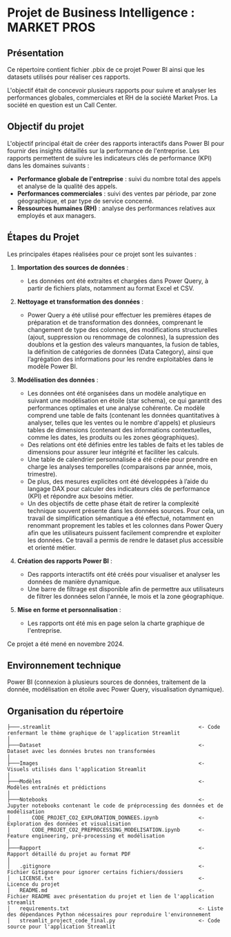 # Projet de Business Intelligence : MARKET PROS

## Présentation

Ce répertoire contient fichier .pbix de ce projet Power BI ainsi que les datasets utilisés pour réaliser ces rapports.

L'objectif était de concevoir plusieurs rapports pour suivre et analyser les performances globales, commerciales et RH de la société Market Pros. La société en question est un Call Center.


## Objectif du projet 

L'objectif principal était de créer des rapports interactifs dans Power BI pour fournir des insights détaillés sur la performance de l'entreprise. Les rapports permettent de suivre les indicateurs clés de performance (KPI) dans les domaines suivants :

- **Performance globale de l'entreprise** : suivi du nombre total des appels et analyse de la qualité des appels.
- **Performances commerciales** :  suivi des ventes par période, par zone géographique, et par type de service concerné.
- **Ressources humaines (RH)** : analyse des performances relatives aux employés et aux managers.




## Étapes du Projet

Les principales étapes réalisées pour ce projet sont les suivantes :

1. **Importation des sources de données** : 
   - Les données ont été extraites et chargées dans Power Query, à partir de fichiers plats, notamment au format Excel et CSV. 

2. **Nettoyage et transformation des données** : 
   - Power Query a été utilisé pour effectuer les premières étapes de préparation et de transformation des données, comprenant le changement de type des colonnes, des modifications structurelles (ajout, suppression ou renommage de colonnes), la supression des doublons et la gestion des valeurs manquantes, la fusion de tables, la définition de catégories de données (Data Category), ainsi que l’agrégation des informations pour les rendre exploitables dans le modèle Power BI.

3. **Modélisation des données** : 
   - Les données ont été organisées dans un modèle analytique en suivant une modélisation en étoile (star schema), ce qui garantit des performances optimales et une analyse cohérente. Ce modèle comprend une table de faits (contenant les données quantitatives à analyser, telles que les ventes ou le nombre d'appels) et plusieurs tables de dimensions (contenant des informations contextuelles, comme les dates, les produits ou les zones géographiques).
   - Des relations ont été définies entre les tables de faits et les tables de dimensions pour assurer leur intégrité et faciliter les calculs.
   - Une table de calendrier personnalisée a été créée pour prendre en charge les analyses temporelles (comparaisons par année, mois, trimestre).
   - De plus, des mesures explicites ont été développées à l’aide du langage DAX pour calculer des indicateurs clés de performance (KPI) et répondre aux besoins métier.
   - Un des objectifs de cette phase était de retirer la complexité technique souvent présente dans les données sources. Pour cela, un travail de simplification sémantique a été effectué, notamment en renommant proprement les tables et les colonnes dans Power Query afin que les utilisateurs puissent facilement comprendre et exploiter les données. Ce travail a permis de rendre le dataset plus accessible et orienté métier.

4. **Création des rapports Power BI** : 
   - Des rapports interactifs ont été créés pour visualiser et analyser les données de manière dynamique. 
   - Une barre de filtrage est disponible afin de permettre aux utilisateurs de filtrer les données selon l'année, le mois et la zone géographique.

5. **Mise en forme et personnalisation** :
   - Les rapports ont été mis en page selon la charte graphique de l'entreprise.


Ce projet a été mené en novembre 2024.





## Environnement technique

Power BI (connexion à plusieurs sources de données, traitement de la donnée, modélisation en étoile avec Power Query, visualisation dynamique).



## Organisation du répertoire
    
    ├───.streamlit                                                <- Code renfermant le thème graphique de l'application Streamlit
    │
    ├───Dataset                                                   <- Dataset avec les données brutes non transformées
    │
    ├───Images                                                    <- Visuels utilisés dans l'application Streamlit
    │
    ├───Modèles                                                   <- Modèles entraînés et prédictions
    │
    ├───Notebooks                                                 <- Jupyter notebooks contenant le code de préprocessing des données et de modélisation
    │       CODE_PROJET_CO2_EXPLORATION_DONNEES.ipynb             <- Exploration des données et visualisation
    │       CODE_PROJET_CO2_PREPROCESSING_MODELISATION.ipynb      <- Feature engineering, pré-processing et modélisation
    │
    ├───Rapport                                                   <- Rapport détaillé du projet au format PDF 
    │
    │   .gitignore                                                <- Fichier Gitignore pour ignorer certains fichiers/dossiers
    │   LICENSE.txt                                               <- Licence du projet
    │   README.md                                                 <- Fichier README avec présentation du projet et lien de l'application streamlit
    │   requirements.txt                                          <- Liste des dépendances Python nécessaires pour reproduire l'environnement
    │   streamlit_project_code_final.py                           <- Code source pour l'application Streamlit








